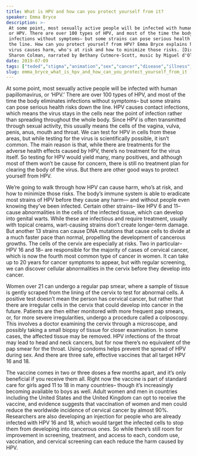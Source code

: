 ```yaml
---
title: What is HPV and how can you protect yourself from it?
speaker: Emma Bryce
description: >-
 At some point, most sexually active people will be infected with human papillomavirus,
 or HPV. There are over 100 types of HPV, and most of the time the body eliminates
 infections without symptoms— but some strains can pose serious health risks down
 the line. How can you protect yourself from HPV? Emma Bryce explains how the
 virus causes harm, who's at risk and how to minimize those risks. [Directed by
 Sharon Colman, narrated by Bethany Cutmore-Scott, music by Miguel d'Oliveira].
date: 2019-07-09
tags: ["teded","stigma","animation","sex","cancer","disease","illness","medicine","medical-research","health-care","health","healthcare","public-health","biology","human-body","science","vaccines","education"]
slug: emma_bryce_what_is_hpv_and_how_can_you_protect_yourself_from_it
---
```


At some point, most sexually active people will be infected with human papillomavirus, or
‘HPV.’ There are over 100 types of HPV, and most of the time the body eliminates
infections without symptoms– but some strains can pose serious health risks down the
line. HPV causes contact infections, which means the virus stays in the cells near the
point of infection rather than spreading throughout the whole body. Since HPV is often
transmitted through sexual activity, this usually means the cells of the vagina, vulva,
penis, anus, mouth and throat. We can test for HPV in cells from these areas, but while
testing for the virus is scientifically possible, it isn’t common. The main reason is
that, while there are treatments for the adverse health effects caused by HPV, there’s no
treatment for the virus itself. So testing for HPV would yield many, many positives, and
although most of them won’t be cause for concern, there is still no treatment plan for 
clearing the body of the virus. But there are other good ways to protect yourself from
HPV.

We’re going to walk through how HPV can cause harm, who’s at risk, and how to minimize
those risks. The body’s immune system is able to eradicate most strains of HPV before they
cause any harm— and without people even knowing they’ve been infected. Certain other
strains– like HPV 6 and 11– cause abnormalities in the cells of the infected tissue,
which can develop into genital warts. While these are infectious and require treatment,
usually with topical creams, wart-causing strains don’t create longer-term damage. But
another 13 strains can cause DNA mutations that cause cells to divide at a much faster
pace than normal, propelling the development of cancerous growths. The cells of the
cervix are especially at risks. Two in particular– HPV 16 and 18– are responsible for the
majority of cases of cervical cancer, which is now the fourth most common type of cancer
in women. It can take up to 20 years for cancer symptoms to appear, but with regular
screening, we can discover cellular abnormalities in the cervix before they develop into
cancer.

Women over 21 can undergo a regular pap smear, where a sample of tissue is gently 
scraped from the lining of the cervix to test for abnormal cells. A positive test doesn’t
mean the person has cervical cancer, but rather that there are irregular cells in the
cervix that could develop into cancer in the future. Patients are then either monitored 
with more frequent pap smears, or, for more severe irregularities, undergo a procedure
called a colposcopy. This involves a doctor examining the cervix through a microscope,
and possibly taking a small biopsy of tissue for closer examination. In some cases, the
affected tissue may be removed. HPV infections of the throat may lead to head and neck
cancers, but for now there’s no equivalent of the pap smear for the throat. Using condoms
helps prevent the spread of HPV during sex. And there are three safe, effective vaccines
that all target HPV 16 and 18.

The vaccine comes in two or three doses a few months apart, and it’s only beneficial if
you receive them all. Right now the vaccine is part of standard care for girls aged 11
to 18 in many countries– though it’s increasingly becoming available to boys as well.
Adult women and men in countries including the United States and the United Kingdom can
opt to receive the vaccine, and evidence suggests that vaccination of women and men could
reduce the worldwide incidence of cervical cancer by almost 90%. Researchers are also 
developing an injection for people who are already infected with HPV 16 and 18, which
would target the infected cells to stop them from developing into cancerous ones. So
while there’s still room for improvement in screening, treatment, and access to each,
condom use, vaccination, and cervical screening can each reduce the harm caused by
HPV.

<!--
ad_duration=0
event="TED-Ed"
external_start_time=0
intro_duration=0
is_subtitle_required="False"
is_talk_featured="False"
language="en"
language_swap="False"
native_language="en"
number_of_related_talks=6
number_of_speakers=1
number_of_subtitled_videos=0
number_of_tags=18
number_of_talk_download_languages=25
number_of_talk_more_resources=0
number_of_talk_recommendations=0
number_of_talks_take_actions=0
post_ad_duration=0
published_timestamp="2019-07-09 17:36:20"
recording_date="2019-07-09"
speaker_is_published=0
speaker_name="Emma Bryce"
talk_name="What is HPV and how can you protect yourself from it?"
talks_tags=["teded","stigma","animation","sex","cancer","disease","illness","medicine","medical-research","health-care","health","healthcare","public-health","biology","human-body","science","vaccines","education"]
url_photo_talk="https://s3.amazonaws.com/talkstar-photos/uploads/9ef92134-164d-465f-946f-297bb640ec46/HPV_textless.jpg"
url_webpage="https://www.ted.com/talks/emma_bryce_what_is_hpv_and_how_can_you_protect_yourself_from_it"
video_type_name="TED-Ed Original"
-->